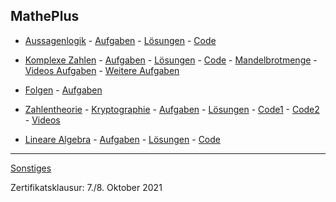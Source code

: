 ## MathePlus

-   [Aussagenlogik](https://nbviewer.jupyter.org/github/ktheu/MathePlus/blob/gh-pages/aussagenlogik/aussagenlogik.ipynb) -
    [Aufgaben](./aussagenlogik/aussagenlogik.pdf) - [Lösungen](./aussagenlogik/loesungen.md) -
    [Code](https://colab.research.google.com/drive/1RvnruIPMiyX7PJymK9xzJFNjs8scC-3O?usp=sharing)

-   [Komplexe Zahlen](./komplexeZahlen/komplexeZahlen_Inhalte.pdf) - [Aufgaben](./komplexeZahlen/komplexeZahlen.pdf) - [Lösungen](./komplexeZahlen/loesungen.md) -
    [Code](https://colab.research.google.com/drive/17om5BwQLL0VnMtpIVHfF6Z_9e8w2t3TK?usp=sharing) -
    [Mandelbrotmenge](https://nbviewer.jupyter.org/github/ktheu/KursNotebooks/blob/master/215_mandelbrot.ipynb) -
    [Videos Aufgaben](https://www.youtube.com/playlist?list=PLWeMgMhRDsIHRypmtgBFSJs4rKiNg55Qv) -
    [Weitere Aufgaben](https://www.youtube.com/playlist?list=PLWeMgMhRDsIHukQQKS-oggeOCC2WF_gFT)

-   [Folgen](folgen/inhalte_folgen.pdf) - [Aufgaben](folgen/aufgaben_folgen.pdf)

<!-- - [Klausur](./komplexeZahlen/klausur.pdf) - [Lösung](./komplexeZahlen/klausur_loesungen.pdf) -->

-   [Zahlentheorie](./zahlentheorie/Zahlentheorie.pdf) - [Kryptographie](./zahlentheorie/Kryptographie.pdf) -
    [Aufgaben](./zahlentheorie/aufgaben/kryptographie.pdf) - [Lösungen](./zahlentheorie/loesungen/loesungen.md) -
    [Code1](https://colab.research.google.com/drive/1zZ7Nk96PlwYYWXzgvDcDHenX_hWuzB6Q?usp=sharing) -
    [Code2](https://colab.research.google.com/drive/13QVe8fbby5Z1WY4EG3muzcfG0kn_Oi2q?usp=sharing) - [Videos](https://youtube.com/playlist?list=PLWeMgMhRDsIFh6Nx-aNg6X-Ug5W3bzGr7)

-   [Lineare Algebra](./lineareAlgebra/LineareAlgebra.pdf) - [Aufgaben](./lineareAlgebra/aufgaben/lineareAlgebra.pdf) -
    [Lösungen](./lineareAlgebra/loesungen/loesungen.md) - [Code](./lineareAlgebra/code.md)

---

[Sonstiges](sonstiges.md)

Zertifikatsklausur: 7./8. Oktober 2021

<!-- [Klausur](klausur.pdf) -->

<!-- --- -->

 <!-- - [Socrative (Stiftsroom)](https://b.socrative.com/login/student/) -->
